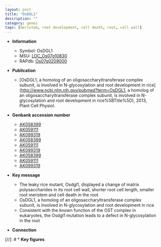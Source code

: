 ```yaml
---
layout: post
title: "OsDGL1"
description: ""
category: genes
tags: [meristem, root development, cell death, root, cell wall]
---
```


* **Information**  
    + Symbol: OsDGL1  
    + MSU: [LOC_Os07g10830](http://rice.plantbiology.msu.edu/cgi-bin/ORF_infopage.cgi?orf=LOC_Os07g10830)  
    + RAPdb: [Os07g0209000](http://rapdb.dna.affrc.go.jp/viewer/gbrowse_details/irgsp1?name=Os07g0209000)  

* **Publication**  
    + [OsDGL1, a homolog of an oligosaccharyltransferase complex subunit, is involved in N-glycosylation and root development in rice](http://www.ncbi.nlm.nih.gov/pubmed?term=OsDGL1, a homolog of an oligosaccharyltransferase complex subunit, is involved in N-glycosylation and root development in rice%5BTitle%5D), 2013, Plant Cell Physiol.

* **Genbank accession number**  
    + [AK058399](http://www.ncbi.nlm.nih.gov/nuccore/AK058399)
    + [AK059111](http://www.ncbi.nlm.nih.gov/nuccore/AK059111)
    + [AK099319](http://www.ncbi.nlm.nih.gov/nuccore/AK099319)
    + [AK058399](http://www.ncbi.nlm.nih.gov/nuccore/AK058399)
    + [AK059111](http://www.ncbi.nlm.nih.gov/nuccore/AK059111)
    + [AK099319](http://www.ncbi.nlm.nih.gov/nuccore/AK099319)
    + [AK058399](http://www.ncbi.nlm.nih.gov/nuccore/AK058399)
    + [AK059111](http://www.ncbi.nlm.nih.gov/nuccore/AK059111)
    + [AK099319](http://www.ncbi.nlm.nih.gov/nuccore/AK099319)

* **Key message**  
    + The leaky rice mutant, Osdgl1, displayed a change of matrix polysaccharides in its root cell wall, shorter root cell length, smaller root meristem and cell death in the root
    + OsDGL1, a homolog of an oligosaccharyltransferase complex subunit, is involved in N-glycosylation and root development in rice
    + Consistent with the known function of the OST complex in eukaryotes, the Osdgl1 mutation leads to a defect in N-glycosylation in the root

* **Connection**  

[//]: # * **Key figures**  


